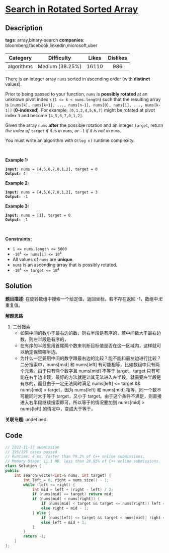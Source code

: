 # [Search in Rotated Sorted Array](https://leetcode.com/problems/search-in-rotated-sorted-array/description/)

## Description

**tags**: array,binary-search
**companies**: bloomberg,facebook,linkedin,microsoft,uber

|  Category  |   Difficulty    | Likes | Dislikes |
| :--------: | :-------------: | :---: | :------: |
| algorithms | Medium (38.25%) | 16110 |   986    |

<p>There is an integer array <code>nums</code> sorted in ascending order (with <strong>distinct</strong> values).</p>

<p>Prior to being passed to your function, <code>nums</code> is <strong>possibly rotated</strong> at an unknown pivot index <code>k</code> (<code>1 &lt;= k &lt; nums.length</code>) such that the resulting array is <code>[nums[k], nums[k+1], ..., nums[n-1], nums[0], nums[1], ..., nums[k-1]]</code> (<strong>0-indexed</strong>). For example, <code>[0,1,2,4,5,6,7]</code> might be rotated at pivot index <code>3</code> and become <code>[4,5,6,7,0,1,2]</code>.</p>

<p>Given the array <code>nums</code> <strong>after</strong> the possible rotation and an integer <code>target</code>, return <em>the index of </em><code>target</code><em> if it is in </em><code>nums</code><em>, or </em><code>-1</code><em> if it is not in </em><code>nums</code>.</p>

<p>You must write an algorithm with <code>O(log n)</code> runtime complexity.</p>

<p>&nbsp;</p>
<p><strong>Example 1:</strong></p>
<pre><code><strong>Input:</strong> nums = [4,5,6,7,0,1,2], target = 0
<strong>Output:</strong> 4</code></pre><p><strong>Example 2:</strong></p>
<pre><code><strong>Input:</strong> nums = [4,5,6,7,0,1,2], target = 3
<strong>Output:</strong> -1</code></pre><p><strong>Example 3:</strong></p>
<pre><code><strong>Input:</strong> nums = [1], target = 0
<strong>Output:</strong> -1</code></pre>
<p>&nbsp;</p>
<p><strong>Constraints:</strong></p>

<ul>
  <li><code>1 &lt;= nums.length &lt;= 5000</code></li>
  <li><code>-10<sup>4</sup> &lt;= nums[i] &lt;= 10<sup>4</sup></code></li>
  <li>All values of <code>nums</code> are <strong>unique</strong>.</li>
  <li><code>nums</code> is an ascending array that is possibly rotated.</li>
  <li><code>-10<sup>4</sup> &lt;= target &lt;= 10<sup>4</sup></code></li>
</ul>

## Solution

**题目描述**: 在旋转数组中搜索一个给定值，返回坐标，若不存在返回 -1，数组中*无*重复值。

**解题思路**

1. 二分搜索
   - 如果中间的数小于最右边的数，则右半段是有序的，若中间数大于最右边数，则左半段是有序的，
   - 在有序的半段里用首尾两个数来判断目标值是否在这一区域内，这样就可以确定保留哪半边。
   - 为什么一定要用中间的数字跟最右边的比较？能不能和最左边进行比较？
    二分搜索中，nums[mid] 和 nums[left] 有可能相等，比如数组中只有两个元素。由于只有两个数字且 nums[mid] 不等于 target，target 只有可能在右半边出现，最好的方法就是让其无法进入左半段，就需要左半段是有序的，而且由于一定无法同时满足 nums[left] <= target && nums[mid] > target，因为 nums[left] 和 nums[mid] 相等，同一个数不可能同时大于等于 target，又小于 target。由于这个条件不满足，则直接进入右半段继续搜索即可，所以等于的情况要加到 nums[mid] > nums[left] 的情况中，变成大于等于。

**关联专题**: undefined

## Code

```cpp
// 2022-11-17 submission
// 195/195 cases passed
// Runtime: 4 ms, faster than 79.2% of C++ online submissions.
// Memory Usage: 11.1 MB, less than 28.95% of C++ online submissions.
class Solution {
public:
    int search(vector<int>& nums, int target) {
        int left = 0, right = nums.size() - 1;
        while (left <= right) {
            int mid = left + (right - left) / 2;
            if (nums[mid] == target) return mid;
            if (nums[mid] < nums[right]) {
                if (nums[mid] < target && target <= nums[right]) left = mid + 1;
                else right = mid - 1;
            } else {
                if (nums[left] <= target && target < nums[mid]) right = mid - 1;
                else left = mid + 1;
            }
        }
        return -1;
    }
};
```
